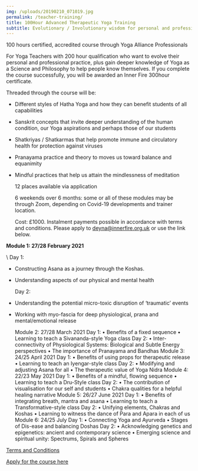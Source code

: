 ```yaml
---
img: /uploads/20190210_071019.jpg
permalink: /teacher-training/
title: 100Hour Advanced Therapeutic Yoga Training
subtitle: Evolutionary / Involutionary wisdom for personal and professional development
---
```

100 hours certified, accredited course through Yoga Alliance Professionals


For Yoga Teachers with 200 hour qualification who want to evolve their personal and professional practice, plus gain deeper knowledge of Yoga as a Science and Philosophy to help people know themselves. If you complete the course successfully, you will be awarded an Inner Fire 300hour certificate.


Threaded through the course will be:

* Different styles of Hatha Yoga and how they can benefit students of all capabilities 
* Sanskrit concepts that invite deeper understanding of the human condition, our Yoga aspirations and perhaps those of our students 
* Shatkriyas / Shatkarmas that help promote immune and circulatory health for protection against viruses
* Pranayama practice and theory to moves us toward balance and equanimity
* Mindful practices that help us attain the mindlessness of meditation


  12 places available via application


  6 weekends over 6 months: some or all of these modules may be through Zoom, depending on Covid-19 developments and trainer location.


  Cost: £1000. Instalment payments possible in accordance with terms and conditions. Please apply to deyna@innerfire.org.uk or use the link below.

**Module 1: 27/28 February 2021**

\    Day 1: 

* Constructing Asana as a journey through the Koshas. 
* Understanding aspects of our physical and mental health

  Day 2: 
* Understanding the potential micro-toxic disruption of ‘traumatic’ events
* Working with myo-fascia for deep physiological, prana and mental/emotional release


  Module 2: 27/28 March 2021
  Day 1:
  •	Benefits of a fixed sequence 
  •	Learning to teach a Sivananda-style Yoga class
  Day 2:
  •	Inter-connectivity of Physiological Systems: Biological and Subtle Energy perspectives
  •	The importance of Pranayama and Bandhas
  Module 3: 24/25 April 2021
  Day 1: 
  •	Benefits of using props for therapeutic release
  •	Learning to teach an Iyengar-style class
  Day 2: 
  •	Modifying and adjusting Asana for all
  •	The therapeutic value of Yoga Nidra 
  Module 4: 22/23 May 2021
  Day 1: 
  •	Benefits of a mindful, flowing sequence
  •	Learning to teach a Dru-Style class
  Day 2:
  •	The contribution of visualisation for our self and students
  •	Chakra qualities for a helpful healing narrative
  Module 5: 26/27 June 2021
  Day 1:
  •	Benefits of integrating breath, mantra and asana
  •	Learning to teach a Transformative-style class
  Day 2:
  •	Unifying elements, Chakras and Koshas
  •	Learning to witness the dance of Para and Apara in each of us
  Module 6: 24/25 July
  Day 1:
  •	Connecting Yoga and Ayurveda
  •	Stages of Dis-ease and balancing Doshas
  Day 2:
  •	Acknowledging genetics and epigenetics: ancient and contemporary science
  •	Emerging science and spiritual unity: Spectrums, Spirals and Spheres

[Terms and Conditions](https://www.dropbox.com/s/xvbdumyojhcmytw/Terms%20and%20Conditions%202020.pdf?dl=0)

[Apply for the course here](https://www.dropbox.com/s/o6vwtsbl9heelf2/Inner%20Fire%20TTC%20application%20form.pdf?dl=0)